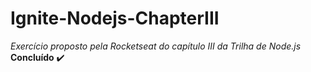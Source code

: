 # Ignite-Nodejs-ChapterIII

*Exercício proposto pela Rocketseat do capítulo III da Trilha de Node.js* <br>
**Concluído** ✔️
